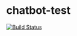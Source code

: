 # chatbot-test

[![Build Status](https://travis-ci.org/mssimi/chatbot-test.svg?branch=master)](https://travis-ci.org/mssimi/chatbot-test)
